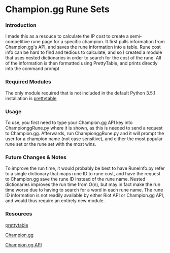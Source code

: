 # Champion.gg Rune Sets

### Introduction
I made this as a resouce to calculate the IP cost to create a semi-competitive rune page for a specific champion. It first pulls information from Champion.gg's API, and saves the rune information into a table. Rune cost info can be hard to find and tedious to calculate, and so I created a module that uses nested dictionaries in order to search for the cost of the rune. All of the information is then formatted using PrettyTable, and prints directly into the command prompt

### Required Modules
The only module required that is not included in the default Python 3.5.1 installation is [prettytable](https://code.google.com/archive/p/prettytable/)

### Usage
To use, you first need to type your Champion.gg API key into ChampionggRune.py where it is shown, as this is needed to send a request to Champion.gg. Afterwards, run ChampionggRune.py and it will prompt the user for a champion name (not case sensitive), and either the most popular rune set or the rune set with the most wins.

### Future Changes & Notes
To improve the run time, it would probably be best to have RuneInfo.py refer to a single dictionary that maps rune ID to rune cost, and have the request to Champion.gg save the rune ID instead of the rune name. Nested dictionaries improves the run time from O(n), but may in fact make the run time worse due to having to search for a word in each rune name. The rune ID information is not readily available by either Riot API or Champion.gg API, and would thus require an entirely new module.

### Resources
[prettytable](https://code.google.com/archive/p/prettytable/)

[Champion.gg](http://champion.gg/)

[Champion.gg API](http://api.champion.gg/)
